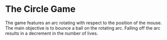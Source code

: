 # The Circle Game

The game features an arc rotating with respect to the position of the mouse. The main objective is to bounce a ball on the rotating arc. Falling off the arc results in a decrement in the number of lives.
